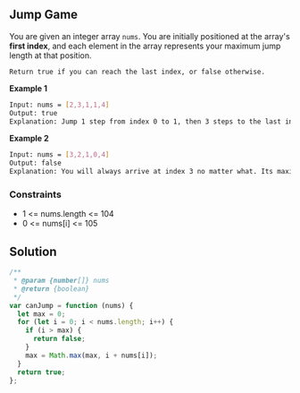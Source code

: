 ## Jump Game

You are given an integer array `nums`. You are initially positioned at the array's **first index**, and each element in the array represents your maximum jump length at that position.

`Return true if you can reach the last index, or false otherwise.`

**Example 1**

```bash
Input: nums = [2,3,1,1,4]
Output: true
Explanation: Jump 1 step from index 0 to 1, then 3 steps to the last index.
```

**Example 2**

```bash
Input: nums = [3,2,1,0,4]
Output: false
Explanation: You will always arrive at index 3 no matter what. Its maximum jump length is 0, which makes it impossible to reach the last index.
```

### Constraints

- 1 <= nums.length <= 104
- 0 <= nums[i] <= 105

## Solution

```javascript
/**
 * @param {number[]} nums
 * @return {boolean}
 */
var canJump = function (nums) {
  let max = 0;
  for (let i = 0; i < nums.length; i++) {
    if (i > max) {
      return false;
    }
    max = Math.max(max, i + nums[i]);
  }
  return true;
};
```
